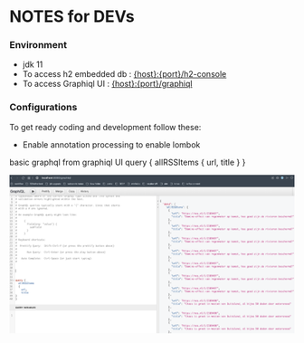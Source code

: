 # NOTES for DEVs

### Environment
* jdk 11 
* To access h2 embedded db  : [{host}:{port}/h2-console](http://localhost:8080/h2-console)
* To access Graphiql UI     : [{host}:{port}/graphiql](http://localhost:8080/graphiql)

### Configurations
To get ready coding and development follow these:

* Enable annotation processing to enable lombok 

basic graphql from graphiql UI 
query {
    allRSSItems
        {
            url,
            title 
        }
    }

![grapql sample](resources/graphql.png?raw=true)
